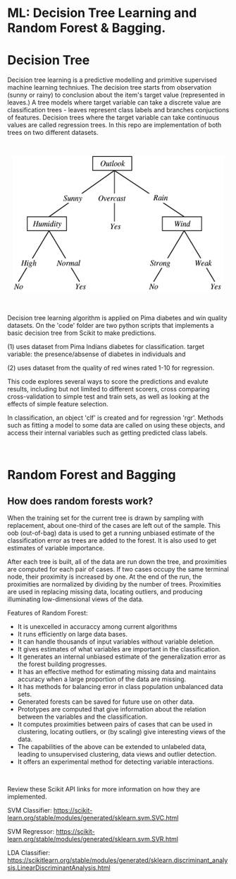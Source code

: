 # ML: Decision Tree Learning and Random Forest & Bagging. 

# Decision Tree  

Decision tree learning is a predictive modelling and primitive supervised machine learning techniues. The decision tree starts from observation (sunny or rainy) to conclusion about the item's target value (represented in leaves.) A tree models where target variable can take a discrete value are classification trees - leaves represent class labels and branches conjuctions of features. Decision trees where the target variable can take continuous values are called regression trees. In this repo are implementation of both trees on two different datasets. 


<br>
<p align="center">
<img src = "images/Decision tree.png"  width = "480" height = "310">
 </p>
<br>

Decision tree learning algorithm is applied on Pima diabetes and win quality datasets. 
On the 'code' folder are two python scripts that implements a basic decision tree from Scikit to make predictions. 

(1) uses dataset from Pima Indians diabetes for classification. target variable: the presence/absense of diabetes in individuals and 

(2) uses dataset from the quality of red wines rated 1-10 for regression. 

This code explores several ways to score the predictions and evalute results, including but not limited to different scorers, cross comparing cross-validation to simple test and train sets, as well as looking at the effects of simple feature selection. 

In classification, an object 'clf' is created and for regression 'rgr'. Methods such as fitting a model to some data are called on using these objects, and access their internal variables such as getting predicted class labels.


</br>

# Random Forest and Bagging 

## How does random forests work?

When the training set for the current tree is drawn by sampling with replacement, about one-third of the cases are left out of the sample. This oob (out-of-bag) data is used to get a running unbiased estimate of the classification error as trees are added to the forest. It is also used to get estimates of variable importance.

After each tree is built, all of the data are run down the tree, and proximities are computed for each pair of cases. If two cases occupy the same terminal node, their proximity is increased by one. At the end of the run, the proximities are normalized by dividing by the number of trees. Proximities are used in replacing missing data, locating outliers, and producing illuminating low-dimensional views of the data.

Features of Random Forest: 

- It is unexcelled in accuraccy among current algorithms 
- It runs efficiently on large data bases.
- It can handle thousands of input variables without variable deletion.
- It gives estimates of what variables are important in the classification.
- It generates an internal unbiased estimate of the generalization error as the forest building progresses.
- It has an effective method for estimating missing data and maintains accuracy when a large proportion of the data are missing.
- It has methods for balancing error in class population unbalanced data sets.
- Generated forests can be saved for future use on other data.
- Prototypes are computed that give information about the relation between the variables and the classification.
- It computes proximities between pairs of cases that can be used in clustering, locating outliers, or (by scaling) give interesting views of the data.
- The capabilities of the above can be extended to unlabeled data, leading to unsupervised clustering, data views and outlier detection.
- It offers an experimental method for detecting variable interactions.

</br> 

Review these Scikit API links for more information on how they are implemented. 

SVM Classifier: https://scikit-learn.org/stable/modules/generated/sklearn.svm.SVC.html

SVM Regressor: https://scikit-learn.org/stable/modules/generated/sklearn.svm.SVR.html

LDA Classifier: https://scikitlearn.org/stable/modules/generated/sklearn.discriminant_analysis.LinearDiscriminantAnalysis.html
